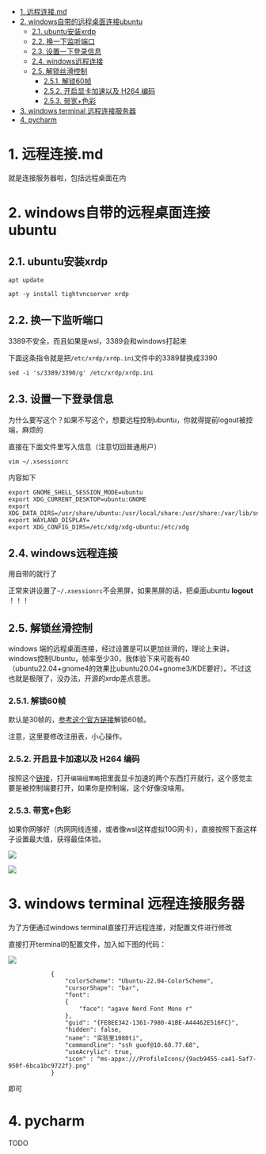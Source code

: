 <!-- TOC -->

- [1. 远程连接.md](#1-远程连接md)
- [2. windows自带的远程桌面连接ubuntu](#2-windows自带的远程桌面连接ubuntu)
  - [2.1. ubuntu安装xrdp](#21-ubuntu安装xrdp)
  - [2.2. 换一下监听端口](#22-换一下监听端口)
  - [2.3. 设置一下登录信息](#23-设置一下登录信息)
  - [2.4. windows远程连接](#24-windows远程连接)
  - [2.5. 解锁丝滑控制](#25-解锁丝滑控制)
    - [2.5.1. 解锁60帧](#251-解锁60帧)
    - [2.5.2. 开启显卡加速以及 H264 编码](#252-开启显卡加速以及-h264-编码)
    - [2.5.3. 带宽+色彩](#253-带宽色彩)
- [3. windows terminal 远程连接服务器](#3-windows-terminal-远程连接服务器)
- [4. pycharm](#4-pycharm)

<!-- /TOC -->


# 1. 远程连接.md

就是连接服务器啦，包括远程桌面在内


# 2. windows自带的远程桌面连接ubuntu

## 2.1. ubuntu安装xrdp

```
apt update
```
```
apt -y install tightvncserver xrdp
```

## 2.2. 换一下监听端口

3389不安全，而且如果是wsl，3389会和windows打起来

下面这条指令就是把`/etc/xrdp/xrdp.ini`文件中的3389替换成3390

```
sed -i 's/3389/3390/g' /etc/xrdp/xrdp.ini
```


## 2.3. 设置一下登录信息

为什么要写这个？如果不写这个，想要远程控制ubuntu，你就得提前logout被控端，麻烦的

直接在下面文件里写入信息（注意切回普通用户）
```
vim ~/.xsessionrc
```
内容如下
```
export GNOME_SHELL_SESSION_MODE=ubuntu
export XDG_CURRENT_DESKTOP=ubuntu:GNOME
export XDG_DATA_DIRS=/usr/share/ubuntu:/usr/local/share:/usr/share:/var/lib/snapd/desktop
export WAYLAND_DISPLAY=
export XDG_CONFIG_DIRS=/etc/xdg/xdg-ubuntu:/etc/xdg
```


## 2.4. windows远程连接

用自带的就行了

正常来讲设置了`~/.xsessionrc`不会黑屏，如果黑屏的话，把桌面ubuntu **logout** ！！！


## 2.5. 解锁丝滑控制

windows 端的远程桌面连接，经过设置是可以更加丝滑的，理论上来讲，windows控制Ubuntu，帧率至少30，我体验下来可能有40（ubuntu22.04+gnome4的效果比ubuntu20.04+gnome3/KDE要好）。不过这也就是极限了，没办法，开源的xrdp差点意思。

### 2.5.1. 解锁60帧

默认是30帧的，[参考这个官方链接](https://learn.microsoft.com/zh-cn/troubleshoot/windows-server/remote/frame-rate-limited-to-30-fps)解锁60帧。

注意，这里要修改注册表，小心操作。

### 2.5.2. 开启显卡加速以及 H264 编码

按照这个[链接](https://zhuanlan.zhihu.com/p/492662854)，打开`编辑组策略`把里面显卡加速的两个东西打开就行，这个感觉主要是被控制端要打开，如果你是控制端，这个好像没啥用。

### 2.5.3. 带宽+色彩

如果你网够好（内网网线连接，或者像wsl这样虚拟10G网卡），直接按照下面这样子设置最大值，获得最佳体验。

![](https://cdn.jsdelivr.net/gh/gf9276/image/远程连接/02.png)

![](https://cdn.jsdelivr.net/gh/gf9276/image/远程连接/03.png)



# 3. windows terminal 远程连接服务器

为了方便通过windows terminal直接打开远程连接，对配置文件进行修改

直接打开terminal的配置文件，加入如下图的代码：

![](https://cdn.jsdelivr.net/gh/gf9276/image/远程连接/20221109193555.png)

```
            {
                "colorScheme": "Ubuntu-22.04-ColorScheme",
                "cursorShape": "bar",
                "font": 
                {
                    "face": "agave Nerd Font Mono r"
                },
                "guid": "{FE8EE342-1361-7980-41BE-A44462E516FC}",
                "hidden": false,
                "name": "实验室1080ti",
                "commandline": "ssh guof@10.68.77.68",
                "useAcrylic": true,
                "icon" : "ms-appx:///ProfileIcons/{9acb9455-ca41-5af7-950f-6bca1bc9722f}.png"
            }
```

即可

# 4. pycharm

TODO